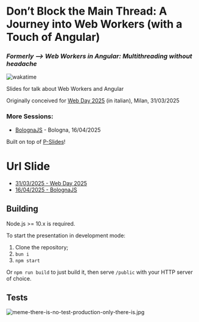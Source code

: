 # Don’t Block the Main Thread: A Journey into Web Workers (with a Touch of Angular)

### <em>Formerly --> Web Workers in Angular: Multithreading without headache</em>

![wakatime](https://wakatime.com/badge/user/2729ac0c-0ebb-4599-b424-3a6648627bff/project/5eff7b3f-f4e5-4094-b0b9-c5b8dc9e1255.svg)

Slides for talk about Web Workers and Angular

Originally conceived for [Web Day 2025](https://www.webdayconf.it/e/3584/Web-Day-2025) (in italian), Milan, 31/03/2025

### More Sessions:

- [BolognaJS](https://www.meetup.com/it-IT/bologna-js-meetup/events/307181216/) - Bologna, 16/04/2025

Built on top of [P-Slides](https://github.com/MaxArt2501/p-slides)!

# Url Slide

- [31/03/2025 - Web Day 2025](https://talk-web-workers-angular.pages.dev/web-day-2025/)
- [16/04/2025 - BolognaJS](https://talk-web-workers-angular.pages.dev/bologna-js/)

## Building

Node.js >= 10.x is required.

To start the presentation in development mode:

1. Clone the repository;
2. `bun i`
3. `npm start`

Or `npm run build` to just build it, then serve `/public` with your HTTP server of choice.

## Tests

![meme-there-is-no-test-production-only-there-is.jpg](https://i.postimg.cc/9Q477w17/meme-there-is-no-test-production-only-there-is.jpg)

